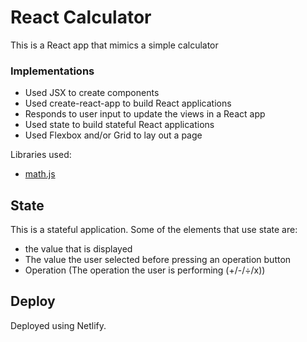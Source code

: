 # React Calculator

This is a React app that mimics a simple calculator

### Implementations

- Used JSX to create components
- Used create-react-app to build React applications
- Responds to user input to update the views in a React app
- Used state to build stateful React applications
- Used Flexbox and/or Grid to lay out a page

Libraries used:
- [math.js](https://mathjs.org/)

## State

This is a stateful application. Some of the elements that use state are:

- the value that is displayed
- The value the user selected before pressing an operation button
- Operation (The operation the user is performing (+/-/÷/x))

## Deploy 
Deployed using Netlify.
